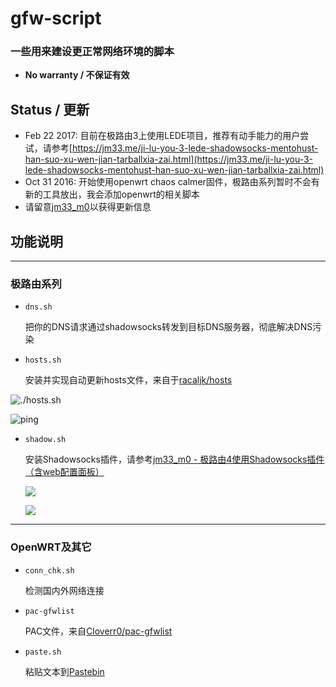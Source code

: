 # gfw-script
### 一些用来建设**更正常网络环境**的脚本

- **No warranty / 不保证有效**

## Status / 更新

- Feb 22 2017: 目前在极路由3上使用LEDE项目，推荐有动手能力的用户尝试，请参考[https://jm33.me/ji-lu-you-3-lede-shadowsocks-mentohust-han-suo-xu-wen-jian-tarballxia-zai.html](https://jm33.me/ji-lu-you-3-lede-shadowsocks-mentohust-han-suo-xu-wen-jian-tarballxia-zai.html)
- Oct 31 2016: 开始使用openwrt chaos calmer固件，极路由系列暂时不会有新的工具放出，我会添加openwrt的相关脚本
- 请留意[jm33_m0](https://jm33.me)以获得更新信息

## 功能说明

--------------------

### 极路由系列

- `dns.sh`

    把你的DNS请求通过shadowsocks转发到目标DNS服务器，彻底解决DNS污染

- `hosts.sh`

    安装并实现自动更新hosts文件，来自于[racaljk/hosts](https://raw.githubusercontent.com/racaljk/hosts/master/hosts "raw file")

![./hosts.sh](https://jm33.me/img/hosts-sh.png)

![ping](https://jm33.me/img/hosts.png)

- `shadow.sh`

    安装Shadowsocks插件，请参考[jm33_m0 - 极路由4使用Shadowsocks插件（含web配置面板）](https://jm33.me/ji-lu-you-4shi-yong-shadowsockscha-jian-han-webpei-zhi-mian-ban.html)

    ![](https://jm33.me/img/ss1.png)

    ![](https://jm33.me/img/ss3.png)
------------------

### OpenWRT及其它

- `conn_chk.sh`

    检测国内外网络连接

- `pac-gfwlist`

    PAC文件，来自[Cloverr0/pac-gfwlist](https://github.com/Cloverr0/pac-gfwlist)

- `paste.sh`

    粘贴文本到[Pastebin](http://pastebin.com)

